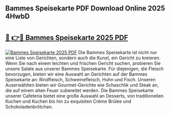 ## Bammes Speisekarte PDF Download Online 2025 4HwbD

# <h2><a href="http://gc68cf.nevu.top/?p=Bammes+Speisekarte">🔗 👉🔴 Bammes Speisekarte 2025 PDF</a></h2>

[![Bammes Speisekarte 2025 PDF](https://i.imgur.com/dBaPXMq.png)](http://gc68cf.nevu.top/?p=Bammes+Speisekarte)
Die Bammes Speisekarte ist nicht nur eine Liste von Gerichten, sondern auch die Kunst, ein Gericht zu kreieren. Wenn Sie nach einem leichten und frischen Gericht suchen, probieren Sie unsere Salate aus unserer Bammes Speisekarte. Für diejenigen, die Fleisch bevorzugen, bieten wir eine Auswahl an Gerichten auf der Bammes Speisekarte an: Rindfleisch, Schweinefleisch, Huhn und Fisch. Unseren Auserwählten bieten wir Gourmet-Gerichte wie Schaschlik und Steak an, die auf einem alten Feuer zubereitet werden. Die Bammes Speisekarte unserer Cafeteria bietet eine große Auswahl an Desserts, von traditionellen Kuchen und Kuchen bis hin zu exquisiten Crème Brûlée und Schokoladenbrötchen.
